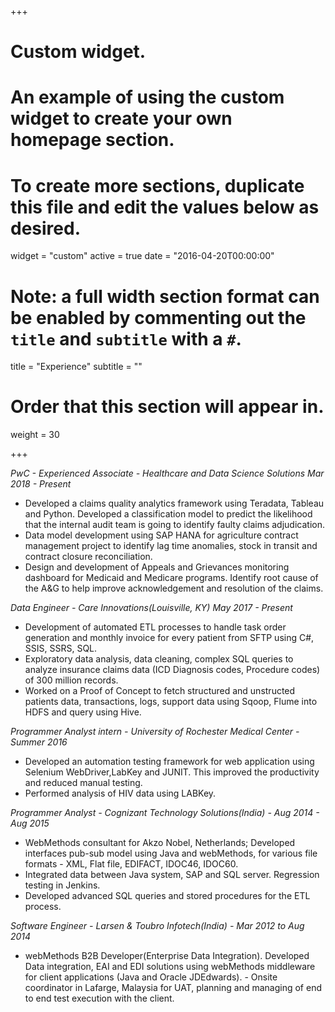 +++
# Custom widget.
# An example of using the custom widget to create your own homepage section.
# To create more sections, duplicate this file and edit the values below as desired.
widget = "custom"
active = true
date = "2016-04-20T00:00:00"

# Note: a full width section format can be enabled by commenting out the `title` and `subtitle` with a `#`.
title = "Experience"
subtitle = ""

# Order that this section will appear in.
weight = 30

+++

*PwC - Experienced Associate - Healthcare and Data Science Solutions Mar 2018 - Present*

-  Developed a claims quality analytics framework using Teradata, Tableau and Python. Developed a classification model to predict the likelihood that the internal audit team is going to identify faulty claims adjudication.
-  Data model development using SAP HANA for agriculture contract management project to identify lag time anomalies, stock in transit and contract closure reconciliation.  
-  Design and development of Appeals and Grievances monitoring dashboard for Medicaid and Medicare programs. Identify root cause of the A&G to help improve acknowledgement and resolution of the claims.

*Data Engineer - Care Innovations(Louisville, KY) May 2017 - Present*

-  Development of automated ETL processes to handle task order generation and monthly invoice for every patient from SFTP using C#, SSIS, SSRS, SQL.
-  Exploratory data analysis, data cleaning, complex SQL queries to analyze insurance claims data (ICD Diagnosis codes, Procedure codes) of 300 million records.
- Worked on a Proof of Concept to fetch structured and unstructed patients data, transactions, logs, support data using Sqoop, Flume into HDFS and query using Hive.

*Programmer Analyst intern - University of Rochester Medical Center - Summer 2016*

-  Developed an automation testing framework for web application using Selenium WebDriver,LabKey and JUNIT. This improved the productivity and reduced manual testing.
-  Performed analysis of HIV data using LABKey.

*Programmer Analyst - Cognizant Technology Solutions(India) - Aug 2014 - Aug 2015*

-  WebMethods consultant for Akzo Nobel, Netherlands; Developed interfaces pub-sub model using Java and webMethods, for various file formats - XML, Flat file, EDIFACT, IDOC46, IDOC60. 
-  Integrated data between Java system, SAP and SQL server. Regression testing in Jenkins.
-  Developed advanced SQL queries and stored procedures for the ETL process.

*Software Engineer - Larsen & Toubro Infotech(India) - Mar 2012 to Aug 2014*

-  webMethods B2B Developer(Enterprise Data Integration). Developed Data integration, EAI and EDI solutions using webMethods middleware for client applications (Java and Oracle JDEdwards). -  Onsite coordinator in Lafarge, Malaysia for UAT, planning and managing of end to end test execution with the client.
 

 
